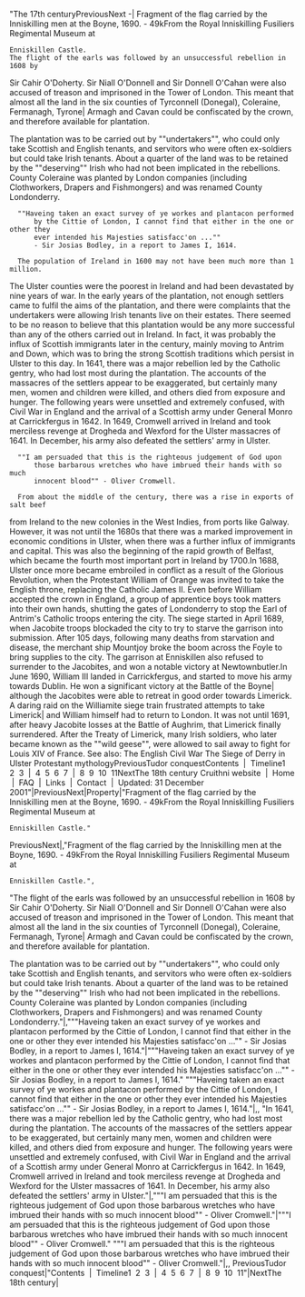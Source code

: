 ﻿"The 17th centuryPreviousNext
-|
    Fragment of the flag carried by the Inniskilling men at the Boyne, 1690.
    - 49kFrom the Royal Inniskilling Fusiliers Regimental Museum at
    
    Enniskillen Castle.
    The flight of the earls was followed by an unsuccessful rebellion in 1608 by
Sir Cahir O'Doherty. Sir Niall O'Donnell and Sir Donnell O'Cahan were also accused
of treason and imprisoned in the Tower of London. This meant that almost all the
land in the six counties of Tyrconnell (Donegal), Coleraine, Fermanagh, Tyrone|
Armagh and Cavan could be confiscated by the crown, and therefore available for
plantation.

The plantation was to be carried out by ""undertakers"", who could only take Scottish
and English tenants, and servitors who were often ex-soldiers but could take Irish
tenants. About a quarter of the land was to be retained by the ""deserving"" Irish
who had not been implicated in the rebellions. County Coleraine was planted by
London companies (including Clothworkers, Drapers and Fishmongers) and was renamed
County Londonderry.
      

      
      ""Haveing taken an exact survey of ye workes and plantacon performed
          by the Cittie of London, I cannot find that either in the one or other they
          ever intended his Majesties satisfacc'on ...""
          - Sir Josias Bodley, in a report to James I, 1614.
          
      The population of Ireland in 1600 may not have been much more than 1 million.
The Ulster counties were the poorest in Ireland and had been devastated by nine
years of war. In the early years of the plantation, not enough settlers came to
fulfil the aims of the plantation, and there were complaints that the undertakers
were allowing Irish tenants live on their estates.
There seemed to be no reason to believe that this plantation would be any more
successful than any of the others carried out in Ireland. In fact, it was probably
the influx of Scottish immigrants later in the century, mainly moving to Antrim and
Down, which was to bring the strong Scottish traditions which persist in Ulster
to this day.
      In 1641, there was a major rebellion led by the Catholic gentry, who had
      lost most during the plantation. The accounts of the massacres of the
      settlers appear to be exaggerated, but certainly many men, women and children
      were killed, and others died from exposure and hunger. The following years
      were unsettled and extremely confused, with Civil War in England and the
      arrival of a Scottish army under General Monro at Carrickfergus in 1642.
      In 1649, Cromwell arrived in Ireland and took merciless revenge at Drogheda
      and Wexford for the Ulster massacres of 1641. In December, his army also
      defeated the settlers' army in Ulster.
      

      
      ""I am persuaded that this is the righteous judgement of God upon
          those barbarous wretches who have imbrued their hands with so much
          innocent blood"" - Oliver Cromwell.
          
      From about the middle of the century, there was a rise in exports of salt beef
from Ireland to the new colonies in the West Indies, from ports like Galway.
However, it was not until the 1680s that there was a marked improvement in
economic conditions in Ulster, when there was a further influx of immigrants and
capital. This was also the beginning of the rapid growth of Belfast, which became
the fourth most important port in Ireland by 1700.In 1688, Ulster once more became embroiled in conflict as a result of the
Glorious Revolution, when the Protestant William of Orange was invited to take
the English throne, replacing the Catholic James II.
Even before William accepted the crown in England, a group of apprentice boys
took matters into their own hands, shutting the gates of Londonderry to stop
the Earl of Antrim's Catholic troops entering the city.
The siege started in April 1689, when Jacobite troops blockaded the city to try
to starve the garrison into submission. After 105 days, following many deaths from
starvation and disease, the merchant ship Mountjoy broke the boom across the Foyle
to bring supplies to the city. The garrison at Enniskillen also refused to
surrender to the Jacobites, and won a notable victory at Newtownbutler.In June 1690, William III landed in Carrickfergus, and started to move his
army towards Dublin. He won a significant victory at the Battle of the Boyne|
although the Jacobites were able to retreat in good order towards Limerick.
A daring raid on the Williamite siege train frustrated attempts to take Limerick|
and William himself had to return to London. It was not until 1691, after heavy
Jacobite losses at the Battle of Aughrim, that Limerick finally surrendered.
After the Treaty of Limerick, many Irish soldiers, who later became known as the
""wild geese"", were allowed to sail away to fight for Louis XIV of France.
See also:
The English Civil War
The Siege of Derry in Ulster Protestant mythologyPreviousTudor conquestContents
         |  Timeline1 
        2 
        3  | 
        4 
        5 
        6 
        7  | 
        8 
        9 
        10 
        11NextThe 18th century
Cruithni website
 |  Home
 |  FAQ
 |  Links
 |  Contact
 | 
Updated: 31 December 2001"|PreviousNext|Property|"Fragment of the flag carried by the Inniskilling men at the Boyne, 1690.
    - 49kFrom the Royal Inniskilling Fusiliers Regimental Museum at
    
    Enniskillen Castle."
PreviousNext|,"Fragment of the flag carried by the Inniskilling men at the Boyne, 1690.
    - 49kFrom the Royal Inniskilling Fusiliers Regimental Museum at
    
    Enniskillen Castle.",
"The flight of the earls was followed by an unsuccessful rebellion in 1608 by
Sir Cahir O'Doherty. Sir Niall O'Donnell and Sir Donnell O'Cahan were also accused
of treason and imprisoned in the Tower of London. This meant that almost all the
land in the six counties of Tyrconnell (Donegal), Coleraine, Fermanagh, Tyrone|
Armagh and Cavan could be confiscated by the crown, and therefore available for
plantation.

The plantation was to be carried out by ""undertakers"", who could only take Scottish
and English tenants, and servitors who were often ex-soldiers but could take Irish
tenants. About a quarter of the land was to be retained by the ""deserving"" Irish
who had not been implicated in the rebellions. County Coleraine was planted by
London companies (including Clothworkers, Drapers and Fishmongers) and was renamed
County Londonderry."|,"""Haveing taken an exact survey of ye workes and plantacon performed
          by the Cittie of London, I cannot find that either in the one or other they
          ever intended his Majesties satisfacc'on ...""
          - Sir Josias Bodley, in a report to James I, 1614."|"""Haveing taken an exact survey of ye workes and plantacon performed
          by the Cittie of London, I cannot find that either in the one or other they
          ever intended his Majesties satisfacc'on ...""
          - Sir Josias Bodley, in a report to James I, 1614."
"""Haveing taken an exact survey of ye workes and plantacon performed
          by the Cittie of London, I cannot find that either in the one or other they
          ever intended his Majesties satisfacc'on ...""
          - Sir Josias Bodley, in a report to James I, 1614."|,,
"In 1641, there was a major rebellion led by the Catholic gentry, who had
      lost most during the plantation. The accounts of the massacres of the
      settlers appear to be exaggerated, but certainly many men, women and children
      were killed, and others died from exposure and hunger. The following years
      were unsettled and extremely confused, with Civil War in England and the
      arrival of a Scottish army under General Monro at Carrickfergus in 1642.
      In 1649, Cromwell arrived in Ireland and took merciless revenge at Drogheda
      and Wexford for the Ulster massacres of 1641. In December, his army also
      defeated the settlers' army in Ulster."|,"""I am persuaded that this is the righteous judgement of God upon
          those barbarous wretches who have imbrued their hands with so much
          innocent blood"" - Oliver Cromwell."|"""I am persuaded that this is the righteous judgement of God upon
          those barbarous wretches who have imbrued their hands with so much
          innocent blood"" - Oliver Cromwell."
"""I am persuaded that this is the righteous judgement of God upon
          those barbarous wretches who have imbrued their hands with so much
          innocent blood"" - Oliver Cromwell."|,,
PreviousTudor conquest|"Contents
         |  Timeline1 
        2 
        3  | 
        4 
        5 
        6 
        7  | 
        8 
        9 
        10 
        11"|NextThe 18th century|